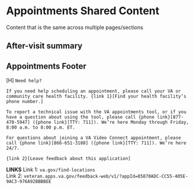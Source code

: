 # Appointments Shared Content

Content that is the same across multiple pages/sections

## After-visit summary

## Appointments Footer

[H] `Need help?`

```
If you need help scheduling an appointment, please call your VA or community care health facility. {link 1}[Find your health facility’s phone number.]

To report a technical issue with the VA appointments tool, or if you have a question about using the tool, please call {phone link}[877-470-5947] ({phone link}[TTY: 711]). We’re here Monday through Friday, 8:00 a.m. to 8:00 p.m. ET.

For questions about joining a VA Video Connect appointment, please call {phone link}[866-651-3180] ({phone link}[TTY: 711]). We’re here 24/7.

{link 2}[Leave feedback about this application]
```

**LINKS**
Link 1: `va.gov/find-locations`   
Link 2: `veteran.apps.va.gov/feedback-web/v1/?appId=85870ADC-CC55-405E-9AC3-976A92BBBBEE`